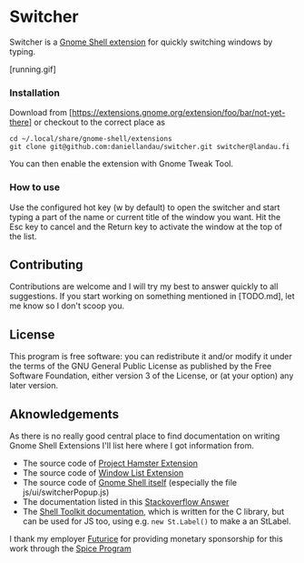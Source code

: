 # Switcher

Switcher is a [Gnome Shell extension](https://extensions.gnome.org) for quickly
switching windows by typing.

[running.gif]

### Installation

Download from [https://extensions.gnome.org/extension/foo/bar/not-yet-there] or
checkout to the correct place as

```
cd ~/.local/share/gnome-shell/extensions
git clone git@github.com:daniellandau/switcher.git switcher@landau.fi
```

You can then enable the extension with Gnome Tweak Tool.

### How to use

Use the configured hot key (<Super>w by default) to open the switcher and start
typing a part of the name or current title of the window you want. Hit the Esc
key to cancel and the Return key to activate the window at the top of the list.


## Contributing

Contributions are welcome and I will try my best to answer quickly to all
suggestions. If you start working on something mentioned in [TODO.md], let me
know so I don't scoop you.

## License

This program is free software: you can redistribute it and/or modify it under
the terms of the GNU General Public License as published by the Free Software
Foundation, either version 3 of the License, or (at your option) any later
version.

## Aknowledgements

As there is no really good central place to find documentation on writing Gnome
Shell Extensions I'll list here where I got information from.

* The source code of [Project Hamster Extension](https://github.com/projecthamster/shell-extension)
* The source code of [Window List Extension](http://git.gnome.org/gnome-shell-extensions)
* The source code of [Gnome Shell itself](https://git.gnome.org/browse/gnome-shell/) (especially the file js/ui/switcherPopup.js)
* The documentation listed in this [Stackoverflow Answer](stackoverflow.com/questions/13107743/documentation-for-writing-gnome-shell-extensions)
* The [Shell Toolkit documentation](https://developer.gnome.org/st/stable/),
  which is written for the C library, but can be used for JS too, using e.g.
  `new St.Label()` to make a an StLabel.

I thank my employer [Futurice](https://github.com/futurice/) for providing
monetary sponsorship for this work through the
[Spice Program](http://spiceprogram.org/oss-sponsorship/)
